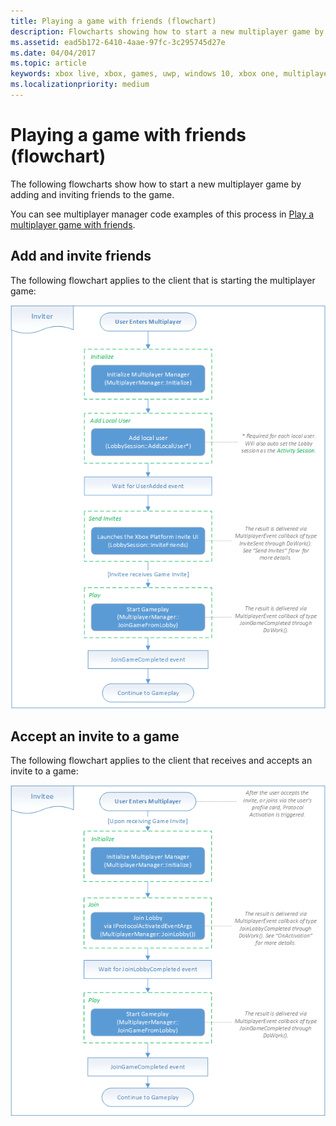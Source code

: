 ```yaml
---
title: Playing a game with friends (flowchart)
description: Flowcharts showing how to start a new multiplayer game by adding and inviting friends to the game.
ms.assetid: ead5b172-6410-4aae-97fc-3c295745d27e
ms.date: 04/04/2017
ms.topic: article
keywords: xbox live, xbox, games, uwp, windows 10, xbox one, multiplayer manager, flowchart
ms.localizationpriority: medium
---
```


# Playing a game with friends (flowchart)

The following flowcharts show how to start a new multiplayer game by adding and inviting friends to the game.

You can see multiplayer manager code examples of this process in [Play a multiplayer game with friends](../play-multiplayer-with-friends.md).


## Add and invite friends

The following flowchart applies to the client that is starting the multiplayer game:

![Multiplayer inviter flow](live-mpm-play-with-friends-images/mpm-play-with-friends-inviter.png)


## Accept an invite to a game

The following flowchart applies to the client that receives and accepts an invite to a game:

![Multiplayer invitee flow](live-mpm-play-with-friends-images/mpm-play-with-friends-invitee.png)
